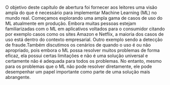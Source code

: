 O objetivo deste capítulo de abertura foi fornecer aos leitores uma visão ampla  do que é necessário para implementar Machine Learning (ML) no mundo real. Começamos explorando uma ampla gama de casos de uso do ML atualmente em produção. Embora muitas pessoas estejam familiarizadas com o ML em aplicativos voltados para o consumidor citando por exemplo casos como os sites  Amazon e Netflix, a maioria dos casos de uso está dentro do contexto empresarial. Outro exemplo sendo a detecção de fraude.Também discutimos os cenários de quando o uso é ou não apropriado, pois  embora o ML possa resolver muitos problemas de forma eficaz, ela possui certas limitações e  não é uma solução universal e certamente não é adequada para todos os problemas. No entanto, mesmo para os problemas que o ML não pode resolver diretamente, ele pode desempenhar um papel importante como parte de uma solução mais abrangente.
